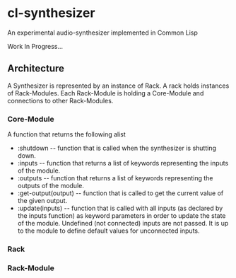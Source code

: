 # cl-synthesizer
An experimental audio-synthesizer implemented in Common Lisp

Work In Progress...

## Architecture

A Synthesizer is represented by an instance of Rack. A rack holds instances of Rack-Modules. Each Rack-Module
is holding a Core-Module and connections to other Rack-Modules.

### Core-Module

A function that returns the following alist

- :shutdown -- function that is called when the synthesizer is shutting down.
- :inputs -- function that returns a list of keywords representing the inputs of the module. 
- :outputs -- function that returns a list of keywords representing the outputs of the module. 
- :get-output(output) -- function that is called to get the current value of the given output.
- :update(inputs) -- function that is called with all inputs (as declared by the inputs function) as keyword parameters in order to update the state of the module. Undefined (not connected) inputs are not passed. It is up to the module to define default values for unconnected inputs. 

### Rack

### Rack-Module

